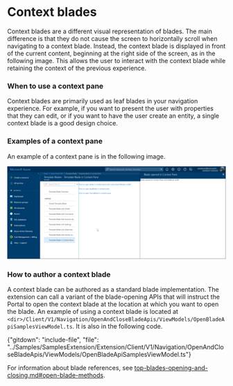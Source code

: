 # Context blades

Context blades are a different visual representation of blades. The main difference is that they do not cause the screen to horizontally scroll when navigating to a context blade. Instead, the context blade  is displayed in front of the current content, beginning at  the right side of the screen, as in the following image.  This allows the user to interact with the context blade while retaining the context of the previous experience.

### When to use a context pane

Context blades are primarily used as leaf blades in your navigation experience. For example, if you want to present the user with properties that they can edit, or if you want to have the user create an entity, a single context blade is a good design choice.

### Examples of a context pane

An example of a context pane is in the following image.

![alt-text](../media/portalfx-blades/contextBlade.png "Context Pane")

### How to author a context blade

A context blade can be authored as a standard blade implementation. The extension can call a variant of the blade-opening APIs that will instruct the Portal to open the context blade at the location at which you want to open the blade. 
An example of using a context blade is located at `<dir>/Client/V1/Navigation/OpenAndCloseBladeApis/ViewModels/OpenBladeApiSamplesViewModel.ts`. It is also in the following code.

{"gitdown": "include-file", "file": "../Samples/SamplesExtension/Extension/Client/V1/Navigation/OpenAndCloseBladeApis/ViewModels/OpenBladeApiSamplesViewModel.ts"}
    
For information about blade references, see [top-blades-opening-and-closing.md#open-blade-methods](top-blades-opening-and-closing.md#open-blade-methods).
